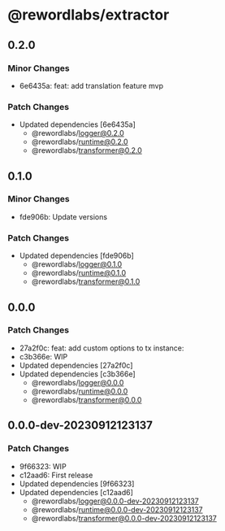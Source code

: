 # @rewordlabs/extractor

## 0.2.0

### Minor Changes

- 6e6435a: feat: add translation feature mvp

### Patch Changes

- Updated dependencies [6e6435a]
  - @rewordlabs/logger@0.2.0
  - @rewordlabs/runtime@0.2.0
  - @rewordlabs/transformer@0.2.0

## 0.1.0

### Minor Changes

- fde906b: Update versions

### Patch Changes

- Updated dependencies [fde906b]
  - @rewordlabs/logger@0.1.0
  - @rewordlabs/runtime@0.1.0
  - @rewordlabs/transformer@0.1.0

## 0.0.0

### Patch Changes

- 27a2f0c: feat: add custom options to tx instance:
- c3b366e: WIP
- Updated dependencies [27a2f0c]
- Updated dependencies [c3b366e]
  - @rewordlabs/logger@0.0.0
  - @rewordlabs/runtime@0.0.0
  - @rewordlabs/transformer@0.0.0

## 0.0.0-dev-20230912123137

### Patch Changes

- 9f66323: WIP
- c12aad6: First release
- Updated dependencies [9f66323]
- Updated dependencies [c12aad6]
  - @rewordlabs/logger@0.0.0-dev-20230912123137
  - @rewordlabs/runtime@0.0.0-dev-20230912123137
  - @rewordlabs/transformer@0.0.0-dev-20230912123137
